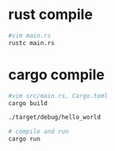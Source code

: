 # rust compile

```bash
#vim main.rs
rustc main.rs
```

# cargo compile

```bash
#vim src/main.rs, Cargo.toml
cargo build

./target/debug/hello_world

# compile and run
cargo run
```
